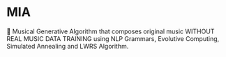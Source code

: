 # MIA
🎼 Musical Generative Algorithm that composes original music WITHOUT REAL MUSIC DATA TRAINING using NLP Grammars, Evolutive Computing, Simulated Annealing and LWRS Algorithm.